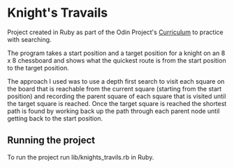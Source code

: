 # Knight's Travails
Project created in Ruby as part of the Odin Project's [Curriculum](https://www.theodinproject.com/paths/full-stack-ruby-on-rails/courses/ruby-programming/lessons/knights-travails) to practice with searching.

The program takes a start position and a target position for a knight on an 8 x 8 chessboard and shows what the quickest route is from the start position to the target position. 

The approach I used was to use a depth first search to visit each square on the board that is reachable from the current square (starting from the start position) and recording the parent square
of each square that is visited until the target square is reached. Once the target square is reached the shortest path is found by working back up the path through each parent node until getting 
back to the start position.

## Running the project
To run the project run lib/knights_travils.rb in Ruby.
